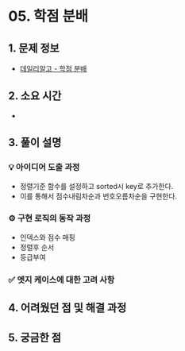 # 05. 학점 분배

## 1. 문제 정보
- [데일리알고 - 학점 분배](https://dailyalgo.kr/ko/problems/179)

## 2. 소요 시간
- 

## 3. 풀이 설명
### 💡 아이디어 도출 과정
- 정렬기준 함수를 설정하고 sorted시 key로 추가한다.
- 이를 통해서 점수내림차순과 번호오름차순을 구현한다.

### ⚙️ 구현 로직의 동작 과정
- 인덱스와 점수 매핑
- 정렬후 순서 
- 등급부여


### ✅ 엣지 케이스에 대한 고려 사항

## 4. 어려웠던 점 및 해결 과정

## 5. 궁금한 점

